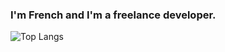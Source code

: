 
### I'm French  and I'm a freelance developer.


![Top Langs](https://github-readme-stats.vercel.app/api/top-langs/?username=writedev&theme=dracula)
